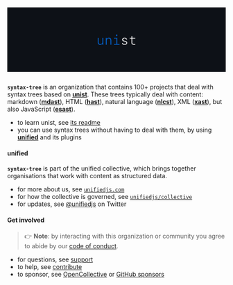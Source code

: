 # [![syntax-tree][logo]][org]

**`syntax-tree`** is an organization that contains 100+ projects that deal with
syntax trees based on **[unist][]**.
These trees typically deal with content:
markdown (**[mdast][]**),
HTML (**[hast][]**),
natural language (**[nlcst][]**),
XML (**[xast][]**),
but also JavaScript (**[esast][]**).

* to learn unist,
  see [its readme][unist]
* you can use syntax trees without having to deal with them,
  by using **[unified][]** and its plugins

#### unified

**`syntax-tree`** is part of the unified collective,
which brings together organisations that work with content as structured data.

* for more about us,
  see [`unifiedjs.com`][site]
* for how the collective is governed,
  see [`unifiedjs/collective`][collective]
* for updates,
  see [@unifiedjs][twitter] on Twitter

#### Get involved

> 👉 **Note**: by interacting with this organization or community you agree to
> abide by our [code of conduct][coc].

* for questions,
  see [support][]
* to help,
  see [contribute][]
* to sponsor,
  see [OpenCollective][oc] or [GitHub sponsors][ghs]

[logo]: https://raw.githubusercontent.com/syntax-tree/unist/367da2e/logo.svg?sanitize=true

[org]: https://github.com/syntax-tree

[unist]: https://github.com/syntax-tree/unist

[mdast]: https://github.com/syntax-tree/mdast

[hast]: https://github.com/syntax-tree/hast

[nlcst]: https://github.com/syntax-tree/nlcst

[xast]: https://github.com/syntax-tree/xast

[esast]: https://github.com/syntax-tree/esast

[unified]: https://github.com/unifiedjs/unified

[site]: https://unifiedjs.com

[twitter]: https://twitter.com/unifiedjs

[collective]: https://github.com/unifiedjs/collective

[coc]: https://github.com/syntax-tree/.github/blob/main/code-of-conduct.md

[support]: https://github.com/syntax-tree/.github/blob/main/support.md

[contribute]: https://github.com/syntax-tree/.github/blob/main/contributing.md

[oc]: https://opencollective.com/unified

[ghs]: https://github.com/sponsors/unifiedjs
